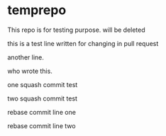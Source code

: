 # temprepo
This repo is for testing purpose. will be deleted 

this is a test line written for changing in pull request

another line.

who wrote this.

one squash commit test

two squash commit test

rebase commit line one

rebase commit line two